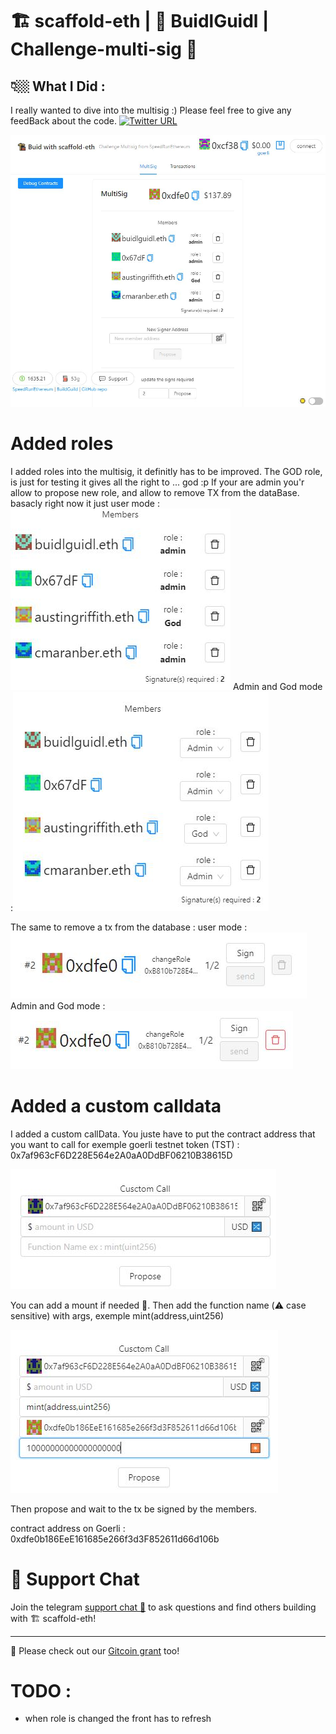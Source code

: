 # 🏗 scaffold-eth | 🏰 BuidlGuidl | Challenge-multi-sig 👛

## 👇🏼 What I Did :

I really wanted to dive into the multisig :) Please feel free to give any feedBack about the code. [![Twitter URL](https://img.shields.io/twitter/url/https/twitter.com/maranberc.svg?style=social&label=Follow%20MaranberC)](https://twitter.com/MaranberC)
 

 ![image](./images/presentation.JPG)

# Added roles 

I added roles into the multisig, it definitly has to be improved. The GOD role, is just for testing it gives all the right to ... god :p If your are admin you'r allow to propose new role, and allow to remove TX from the dataBase. basacly right now it just 
user mode : ![image](./images/userMode.JPG)
Admin and God mode :![image](./images/adminMode.JPG)

The same to remove a tx from the database :
user mode : ![image](./images/removeUser.JPG)
Admin and God mode :![image](./images/removeAdmin.JPG)

# Added a custom calldata 

I added a custom callData. You juste have to put the contract address that you want to call for exemple goerli testnet token (TST) : 0x7af963cF6D228E564e2A0aA0DdBF06210B38615D

![image](./images/custonCallData.JPG)


You can add a mount if needed 💸.
Then add the function name (⚠️ case sensitive) with args, exemple mint(address,uint256)

![image](./images/custonCallDataMint.JPG)

Then propose and wait to the tx be signed by the members.

contract address on Goerli : 0xdfe0b186EeE161685e266f3d3F852611d66d106b

# 💬 Support Chat

Join the telegram [support chat 💬](https://t.me/joinchat/KByvmRe5wkR-8F_zz6AjpA) to ask questions and find others building with 🏗 scaffold-eth!

---

🙏 Please check out our [Gitcoin grant](https://gitcoin.co/grants/2851/scaffold-eth) too!

# TODO : 
- when role is changed the front has to refresh
